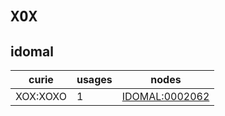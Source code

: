 # `XOX`

## idomal

| curie    |   usages | nodes                                                   |
|----------|----------|---------------------------------------------------------|
| XOX:XOXO |        1 | [IDOMAL:0002062](https://bioregistry.io/IDOMAL:0002062) |


